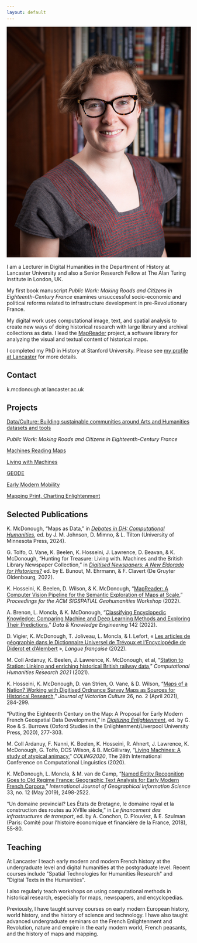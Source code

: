 ```yaml
---
layout: default
---
```


<img class="profile-picture" src="profile_pic.jpg">

I am a Lecturer in Digital Humanities in the Department of History at Lancaster University and also a Senior Research Fellow at The Alan Turing Institute in London, UK. 

My first book manuscript *Public Work: Making Roads and Citizens in Eighteenth-Century France* examines unsuccessful socio-economic and political reforms related to infrastructure development in pre-Revolutionary France. 

My digital work uses computational image, text, and spatial analysis to create new ways of doing historical research with large library and archival collections as data. I lead the [MapReader](https://github.com/maps-as-data/MapReader) project, a software library for analyzing the visual and textual content of historical maps. 

I completed my PhD in History at Stanford University. Please see [my profile at Lancaster](https://www.lancaster.ac.uk/history/about/people/katherine-mcdonough) for more details.

## Contact

k.mcdonough at lancaster.ac.uk

## Projects

[Data/Culture: Building sustainable communities around Arts and Humanities datasets and tools](https://www.turing.ac.uk/research/research-projects/dataculture-building-sustainable-communities-around-arts-and-humanities)

*Public Work: Making Roads and Citizens in Eighteenth-Century France*

[Machines Reading Maps](https://www.turing.ac.uk/research/research-projects/machines-reading-maps)

[Living with Machines](https://www.turing.ac.uk/research/research-projects/living-machines)

[GEODE](https://geode-project.github.io/)

[Early Modern Mobility](https://emmobility.github.io/emm_site/)

[Mapping Print, Charting Enlightenment](http://fbtee.uws.edu.au/mpce/the-project/)


## Selected Publications

K. McDonough, “Maps as Data,” in [*Debates in DH: Computational Humanities*](https://dhdebates.gc.cuny.edu/projects/computational-humanities-preprint), ed. by J. M. Johnson, D. Mimno, & L. Tilton (University of Minnesota Press, 2024). 

G. Tolfo, O. Vane, K. Beelen, K. Hosseini, J. Lawrence, D. Beavan, & K. McDonough, “Hunting for Treasure: Living with. Machines and the British Library Newspaper Collection,” in [*Digitised Newspapers: A New Eldorado for Historians?*](https://library.oapen.org/handle/20.500.12657/61093) ed. by E. Bunout, M. Ehrmann, & F. Clavert (De Gruyter Oldenbourg, 2022).

K. Hosseini, K. Beelen, D. Wilson, & K. McDonough, “[MapReader: A Computer Vision Pipeline for the Semantic Exploration of Maps at Scale](https://dl.acm.org/doi/10.1145/3557919.3565812),” *Proceedings for the ACM SIGSPATIAL Geohumanities Workshop* (2022).

A. Brenon, L. Moncla, & K. McDonough, “[Classifying Encyclopedic Knowledge: Comparing Machine and Deep Learning Methods and Exploring Their Predictions](https://www.sciencedirect.com/science/article/abs/pii/S0169023X22000891),” *Data & Knowledge Engineering* 142 (2022).

D. Vigier, K. McDonough, T. Joliveau, L. Moncla, & I. Lefort, « [Les articles de géographie dans le Dictionnaire Universel de Trévoux et l’Encyclopédie de Diderot et d’Alembert](https://www.revues.armand-colin.com/lettres-langues/langue-francaise/langue-francaise-no214-22022/articles-geographie-dictionnaire-universel-trevoux-lencyclopedie-diderot-dalembert) », *Langue française* (2022).

M. Coll Ardanuy, K. Beelen, J. Lawrence, K. McDonough, et al, “[Station to Station: Linking and enriching historical British railway data](https://ceur-ws.org/Vol-2989/long_paper29.pdf),” *Computational Humanities Research 2021* (2021).

K. Hosseini, K. McDonough, D. van Strien, O. Vane, & D. Wilson, “[Maps of a Nation? Working with Digitised Ordnance Survey Maps as Sources for Historical Research](https://academic.oup.com/jvc/article/26/2/284/6232245),” *Journal of Victorian Culture* 26, no. 2 (April 2021), 284-299. 

“Putting the Eighteenth Century on the Map: A Proposal for Early Modern French Geospatial Data Development,” in [*Digitizing Enlightenment*](https://liverpooluniversitypress.manifoldapp.org/projects/digitizing-enlightenment), ed. by G. Roe & S. Burrows (Oxford Studies in the Enlightenment/Liverpool University Press, 2020), 277-303. 

M. Coll Ardanuy, F. Nanni, K. Beelen, K. Hosseini, R. Ahnert, J. Lawrence, K. McDonough, G. Tolfo, DCS Wilson, & B. McGillivray, “[Living Machines: A study of atypical animacy](https://aclanthology.org/2020.coling-main.400/),” *COLING2020*, The 28th International Conference on Computational Linguistics (2020).

K. McDonough, L. Moncla, & M. van de Camp, “[Named Entity Recognition Goes to Old Regime France: Geographic Text Analysis for Early Modern French Corpora](https://www.tandfonline.com/doi/full/10.1080/13658816.2019.1620235),” *International Journal of Geographical Information Science* 33, no. 12 (May 2019), 2498-2522. 

“Un domaine provincial? Les États de Bretagne, le domaine royal et la construction des routes au XVIIIe siècle,” in *Le financement des infrastructures de transport*, ed. by A. Conchon, D. Plouviez, & E. Szulman (Paris: Comité pour l’histoire économique et financière de la France, 2018), 55-80. 

## Teaching

At Lancaster I teach early modern and modern French history at the undergraduate level and digital humanities at the postgraduate level. Recent courses include "Spatial Technologies for Humanities Research" and "Digital Texts in the Humanities".

I also regularly teach workshops on using computational methods in historical research, especially for maps, newspapers, and encyclopedias.

Previously, I have taught survey courses on early modern European history, world history, and the history of science and technology. I have also taught advanced undergraduate seminars on the French Enlightenment and Revolution, nature and empire in the early modern world, French peasants, and the history of maps and mapping. 




